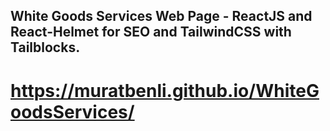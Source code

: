 ## White Goods Services Web Page - ReactJS and React-Helmet for SEO and TailwindCSS with Tailblocks.


# https://muratbenli.github.io/WhiteGoodsServices/
